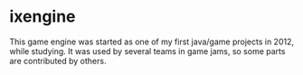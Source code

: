 # ixengine

This game engine was started as one of my first java/game projects in 2012, while studying.
It was used by several teams in game jams, so some parts are contributed by others.
